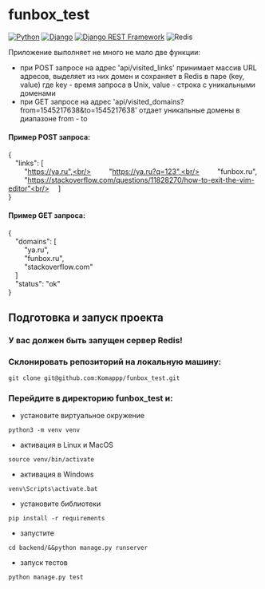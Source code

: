 # funbox_test

[![Python](https://img.shields.io/badge/-Python-464646?style=flat-square&logo=Python)](https://www.python.org/)
[![Django](https://img.shields.io/badge/-Django-464646?style=flat-square&logo=Django)](https://www.djangoproject.com/)
[![Django REST Framework](https://img.shields.io/badge/-Django%20REST%20Framework-464646?style=flat-square&logo=Django%20REST%20Framework)](https://www.django-rest-framework.org/)
![Redis](https://img.shields.io/badge/redis-%23DD0031.svg?style=for-the-badge&logo=redis&logoColor=white)

Приложение выполняет не много не мало две функции:
 - при POST запросе на адрес 'api/visited_links' принимает массив URL адресов, выделяет из них домен и сохраняет в Redis в паре (key, value) где key - время запроса в Unix, value - строка с уникальными доменами
 - при GET запросе на адрес 'api/visited_domains?from=1545217638&to=1545217638' отдает уникальные домены в диапазоне from - to
#### Пример POST запроса:
{<br/>
      &#8195;"links": [<br/>
     &#8195;&#8195; "https://ya.ru",<br/>
     &#8195;&#8195; "https://ya.ru?q=123",<br/>
     &#8195;&#8195; "funbox.ru",<br/>
     &#8195;&#8195; "https://stackoverflow.com/questions/11828270/how-to-exit-the-vim-editor"<br/>
      &#8195;]<br/>
}&#8195;<br/>

#### Пример GET запроса:
{<br/>
      &#8195;"domains": [<br/>
     &#8195;&#8195; "ya.ru",<br/>
     &#8195;&#8195; "funbox.ru",<br/>
     &#8195;&#8195; "stackoverflow.com"<br/>
      &#8195;]<br/>
 &#8195;"status": "ok"<br/>
}&#8195;
## Подготовка и запуск проекта
### У вас должен быть запущен сервер Redis!
### Склонировать репозиторий на локальную машину:
```
git clone git@github.com:Komappp/funbox_test.git
```
### Перейдите в директорию funbox_test и:
 - установите виртуальное окружение
```
python3 -m venv venv
```
 - активация в Linux и MacOS
```
source venv/bin/activate 
```
 - активация в Windows
```
venv\Scripts\activate.bat
```
 - установите библиотеки
```
pip install -r requirements
```
 - запустите
```
cd backend/&&python manage.py runserver
```
 - запуск тестов
```
python manage.py test
```
